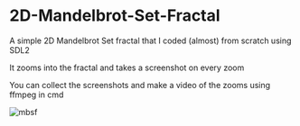 # 2D-Mandelbrot-Set-Fractal
A simple 2D Mandelbrot Set fractal that I coded (almost) from scratch using SDL2    
  
It zooms into the fractal and takes a screenshot on every zoom    
  
You can collect the screenshots and make a video of the zooms using ffmpeg in cmd

![mbsf](https://user-images.githubusercontent.com/68277372/192219296-1f72a9c5-d0bc-412d-b6e2-56e4fa76ec34.gif)
